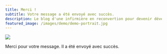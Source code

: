 ```yaml
---
title: Merci !
subtitle: Votre message a été envoyé avec succès.
description: Le blog d'une infirmière en reconvertion pour devenir développeuse web.
featured_image: /images/demo/demo-portrait.jpg
---
```


![](/images/demo/about.jpg)

Merci pour votre message. Il a été envoyé avec succès.
